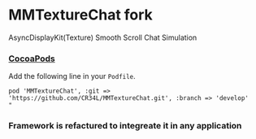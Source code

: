 # MMTextureChat fork
AsyncDisplayKit(Texture) Smooth Scroll Chat Simulation


### [CocoaPods](https://github.com/CocoaPods/CocoaPods)
Add the following line in your `Podfile`.
```
pod 'MMTextureChat', :git => 'https://github.com/CR34L/MMTextureChat.git', :branch => 'develop'
"
```
### Framework is refactured to integreate it in any application



